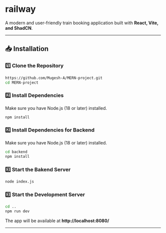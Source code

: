 # railway

A modern and user-friendly train booking application built with **React, Vite, and ShadCN**.

---

## 📥 Installation

### 1️⃣ Clone the Repository
```sh
https://github.com/Mugesh-A/MERN-project.git
cd MERN-project
```

### 2️⃣ Install Dependencies
Make sure you have Node.js (18 or later) installed.

```sh
npm install
```

### 2️⃣ Install Dependencies for Backend
Make sure you have Node.js (18 or later) installed.

```sh
cd backend
npm install
```
### 3️⃣ Start the Bakend Server
```sh
node index.js
```
### 3️⃣ Start the Development Server
```sh
cd ..
npm run dev
```
The app will be available at **http://localhost:8080/** 

---

